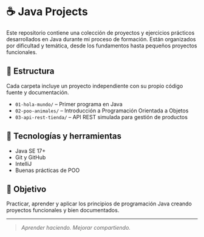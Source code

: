# ☕ Java Projects

Este repositorio contiene una colección de proyectos y ejercicios prácticos desarrollados en Java durante mi proceso de formación. Están organizados por dificultad y temática, desde los fundamentos hasta pequeños proyectos funcionales.

## 📂 Estructura

Cada carpeta incluye un proyecto independiente con su propio código fuente y documentación.

- `01-hola-mundo/` – Primer programa en Java
- `02-poo-animales/` – Introducción a Programación Orientada a Objetos
- `03-api-rest-tienda/` – API REST simulada para gestión de productos

## 🚀 Tecnologías y herramientas

- Java SE 17+
- Git y GitHub
- IntelliJ 
- Buenas prácticas de POO

## 🎯 Objetivo

Practicar, aprender y aplicar los principios de programación Java creando proyectos funcionales y bien documentados.

---

> *Aprender haciendo. Mejorar compartiendo.*

